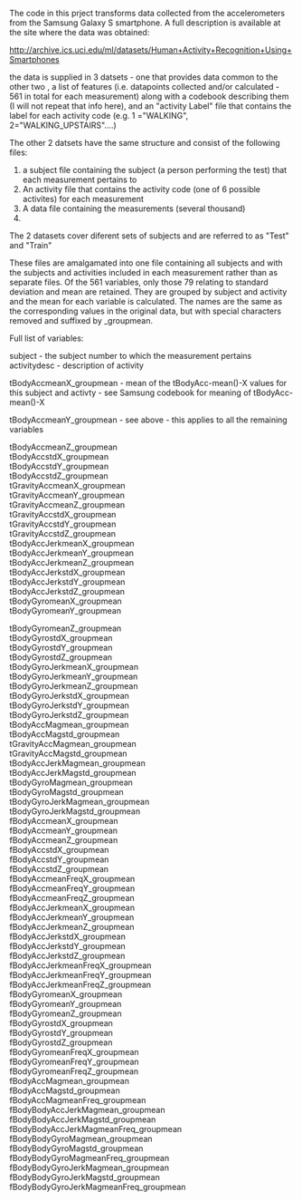 The code in this prject transforms data collected from the accelerometers from the Samsung Galaxy S smartphone. A full description is available at the site where the data was obtained:

http://archive.ics.uci.edu/ml/datasets/Human+Activity+Recognition+Using+Smartphones 

the data is supplied in 3 datsets - one that provides data common to the other two , a list of features (i.e. datapoints collected and/or calculated - 561 in total for each measurement) along with a codebook describing them (I  will not repeat that info here), and an "activity Label" file that contains the label for each activity code (e.g. 1 ="WALKING", 2="WALKING_UPSTAIRS"....) 

The other 2 datsets have the same structure and consist of the following files:  
  1. a subject file containing the subject (a person performing the test) that each measurement pertains to
  2. An activity file that contains the activity code (one of 6 possible activites) for each measurement 
  3. A data file containing the measurements  (several thousand) 
  4.

The 2 datasets cover diferent sets of subjects and are referred to as "Test" and "Train" 

These files are amalgamated into one file containing all subjects and with the subjects and activities included in each measurement rather than as separate files. Of the 561 variables, only those 79 relating to standard deviation and mean are retained. They are grouped by subject and activity and the mean for each variable is calculated. The names are the same as the corresponding values in the original data, but with special characters removed and suffixed by _groupmean. 

Full list of variables: 

subject           - the subject number to which the measurement pertains 
activitydesc      - description of activity 

tBodyAccmeanX_groupmean - mean of the  tBodyAcc-mean()-X values for this subject and activty -  see Samsung codebook for meaning of tBodyAcc-mean()-X

tBodyAccmeanY_groupmean - see above - this applies to all the remaining variables 

tBodyAccmeanZ_groupmean  
tBodyAccstdX_groupmean  
tBodyAccstdY_groupmean  
tBodyAccstdZ_groupmean    
tGravityAccmeanX_groupmean  
tGravityAccmeanY_groupmean  
tGravityAccmeanZ_groupmean  
tGravityAccstdX_groupmean  
tGravityAccstdY_groupmean  
tGravityAccstdZ_groupmean  
tBodyAccJerkmeanX_groupmean  
tBodyAccJerkmeanY_groupmean  
tBodyAccJerkmeanZ_groupmean  
tBodyAccJerkstdX_groupmean  
tBodyAccJerkstdY_groupmean  
tBodyAccJerkstdZ_groupmean  
tBodyGyromeanX_groupmean  
tBodyGyromeanY_groupmean


tBodyGyromeanZ_groupmean  
tBodyGyrostdX_groupmean  
tBodyGyrostdY_groupmean  
tBodyGyrostdZ_groupmean  
tBodyGyroJerkmeanX_groupmean  
tBodyGyroJerkmeanY_groupmean  
tBodyGyroJerkmeanZ_groupmean  
tBodyGyroJerkstdX_groupmean  
tBodyGyroJerkstdY_groupmean  
tBodyGyroJerkstdZ_groupmean  
tBodyAccMagmean_groupmean  
tBodyAccMagstd_groupmean  
tGravityAccMagmean_groupmean  
tGravityAccMagstd_groupmean  
tBodyAccJerkMagmean_groupmean  
tBodyAccJerkMagstd_groupmean  
tBodyGyroMagmean_groupmean  
tBodyGyroMagstd_groupmean  
tBodyGyroJerkMagmean_groupmean  
tBodyGyroJerkMagstd_groupmean  
fBodyAccmeanX_groupmean  
fBodyAccmeanY_groupmean  
fBodyAccmeanZ_groupmean  
fBodyAccstdX_groupmean  
fBodyAccstdY_groupmean  
fBodyAccstdZ_groupmean  
fBodyAccmeanFreqX_groupmean  
fBodyAccmeanFreqY_groupmean  
fBodyAccmeanFreqZ_groupmean  
fBodyAccJerkmeanX_groupmean  
fBodyAccJerkmeanY_groupmean  
fBodyAccJerkmeanZ_groupmean  
fBodyAccJerkstdX_groupmean  
fBodyAccJerkstdY_groupmean  
fBodyAccJerkstdZ_groupmean  
fBodyAccJerkmeanFreqX_groupmean  
fBodyAccJerkmeanFreqY_groupmean  
fBodyAccJerkmeanFreqZ_groupmean  
fBodyGyromeanX_groupmean  
fBodyGyromeanY_groupmean  
fBodyGyromeanZ_groupmean  
fBodyGyrostdX_groupmean  
fBodyGyrostdY_groupmean  
fBodyGyrostdZ_groupmean  
fBodyGyromeanFreqX_groupmean  
fBodyGyromeanFreqY_groupmean  
fBodyGyromeanFreqZ_groupmean  
fBodyAccMagmean_groupmean  
fBodyAccMagstd_groupmean  
fBodyAccMagmeanFreq_groupmean  
fBodyBodyAccJerkMagmean_groupmean  
fBodyBodyAccJerkMagstd_groupmean  
fBodyBodyAccJerkMagmeanFreq_groupmean  
fBodyBodyGyroMagmean_groupmean  
fBodyBodyGyroMagstd_groupmean  
fBodyBodyGyroMagmeanFreq_groupmean  
fBodyBodyGyroJerkMagmean_groupmean  
fBodyBodyGyroJerkMagstd_groupmean  
fBodyBodyGyroJerkMagmeanFreq_groupmean  
